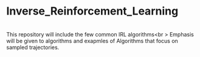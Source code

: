 # Inverse_Reinforcement_Learning
<br>This repository will include the few common IRL algorithms<br \>
Emphasis will be given to algorithms and exapmles of Algorithms that focus on sampled trajectories.
